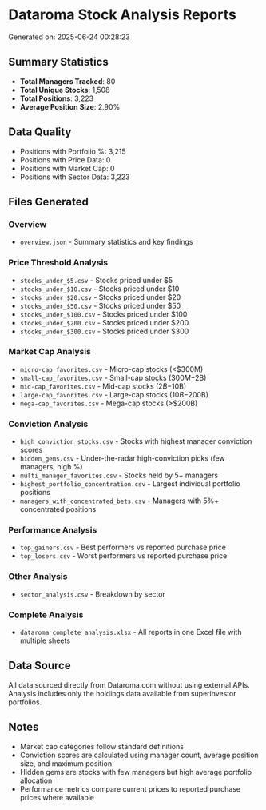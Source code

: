 # Dataroma Stock Analysis Reports

Generated on: 2025-06-24 00:28:23

## Summary Statistics

- **Total Managers Tracked**: 80
- **Total Unique Stocks**: 1,508
- **Total Positions**: 3,223
- **Average Position Size**: 2.90%

## Data Quality

- Positions with Portfolio %: 3,215
- Positions with Price Data: 0
- Positions with Market Cap: 0
- Positions with Sector Data: 3,223

## Files Generated

### Overview
- `overview.json` - Summary statistics and key findings

### Price Threshold Analysis
- `stocks_under_$5.csv` - Stocks priced under $5
- `stocks_under_$10.csv` - Stocks priced under $10
- `stocks_under_$20.csv` - Stocks priced under $20
- `stocks_under_$50.csv` - Stocks priced under $50
- `stocks_under_$100.csv` - Stocks priced under $100
- `stocks_under_$200.csv` - Stocks priced under $200
- `stocks_under_$300.csv` - Stocks priced under $300

### Market Cap Analysis
- `micro-cap_favorites.csv` - Micro-cap stocks (<$300M)
- `small-cap_favorites.csv` - Small-cap stocks ($300M-$2B)
- `mid-cap_favorites.csv` - Mid-cap stocks ($2B-$10B)
- `large-cap_favorites.csv` - Large-cap stocks ($10B-$200B)
- `mega-cap_favorites.csv` - Mega-cap stocks (>$200B)

### Conviction Analysis
- `high_conviction_stocks.csv` - Stocks with highest manager conviction scores
- `hidden_gems.csv` - Under-the-radar high-conviction picks (few managers, high %)
- `multi_manager_favorites.csv` - Stocks held by 5+ managers
- `highest_portfolio_concentration.csv` - Largest individual portfolio positions
- `managers_with_concentrated_bets.csv` - Managers with 5%+ concentrated positions

### Performance Analysis
- `top_gainers.csv` - Best performers vs reported purchase price
- `top_losers.csv` - Worst performers vs reported purchase price

### Other Analysis
- `sector_analysis.csv` - Breakdown by sector

### Complete Analysis
- `dataroma_complete_analysis.xlsx` - All reports in one Excel file with multiple sheets

## Data Source

All data sourced directly from Dataroma.com without using external APIs.
Analysis includes only the holdings data available from superinvestor portfolios.

## Notes

- Market cap categories follow standard definitions
- Conviction scores are calculated using manager count, average position size, and maximum position
- Hidden gems are stocks with few managers but high average portfolio allocation
- Performance metrics compare current prices to reported purchase prices where available
